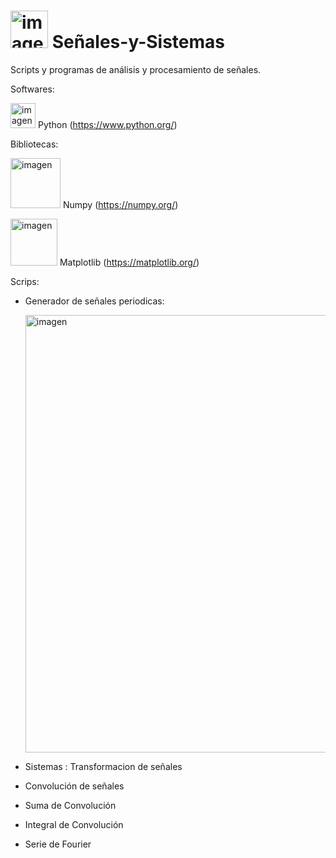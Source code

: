 <h1> <img src="https://github.com/user-attachments/assets/62dd8b64-3a3c-42a4-bede-c2a1d65ad0f2" alt="imagen" width="60"/>  Señales-y-Sistemas </h1>

Scripts y programas de análisis y procesamiento de señales.

Softwares:

<img src="https://github.com/user-attachments/assets/ba83e6f1-9199-486a-9077-dc55ac53fd96" alt="imagen" width="40"/> Python (https://www.python.org/)


Bibliotecas:

<img src="https://github.com/user-attachments/assets/30e526f7-5312-44d2-9754-8ac7bb9a10cc" alt="imagen" width="80"/> Numpy (https://numpy.org/)

<img src="https://github.com/user-attachments/assets/22d631ff-fc0d-4fd7-a16a-5153213f1468" alt="imagen" width="75"/> Matplotlib (https://matplotlib.org/)


Scrips:  
  - Generador de señales periodicas:
    
      <img src="https://github.com/user-attachments/assets/1f0e2eb8-3c14-4821-828b-f536b5a42763" alt="imagen" width="700"/>

  - Sistemas : Transformacion de señales

  - Convolución de señales
  - Suma de Convolución
  - Integral de Convolución
  - Serie de Fourier
    


   
                                                    
